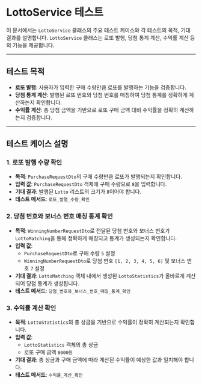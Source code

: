 # LottoService 테스트

이 문서에서는 `LottoService` 클래스의 주요 테스트 케이스와 각 테스트의 목적, 기대 결과를 설명합니다. `LottoService` 클래스는 로또 발행, 당첨 통계 계산, 수익률 계산 등의 기능을 제공합니다.

---

## 테스트 목적

- **로또 발행**: 사용자가 입력한 구매 수량만큼 로또를 발행하는 기능을 검증합니다.
- **당첨 통계 계산**: 발행된 로또 번호와 당첨 번호를 매칭하여 당첨 통계를 정확하게 계산하는지 확인합니다.
- **수익률 계산**: 총 당첨 금액을 기반으로 로또 구매 금액 대비 수익률을 정확히 계산하는지 검증합니다.

---

## 테스트 케이스 설명

### 1. 로또 발행 수량 확인

- **목적**: `PurchaseRequestDto`의 구매 수량만큼 로또가 발행되는지 확인합니다.
- **입력 값**: `PurchaseRequestDto` 객체에 구매 수량으로 `8`을 입력합니다.
- **기대 결과**: 발행된 `Lotto` 리스트의 크기가 `8`이어야 합니다.
- **테스트 메서드**: `로또_발행_수량_확인`

### 2. 당첨 번호와 보너스 번호 매칭 통계 확인

- **목적**: `WinningNumberRequestDto`로 전달된 당첨 번호와 보너스 번호가 `LottoMatching`을 통해 정확하게 매칭되고 통계가 생성되는지 확인합니다.
- **입력 값**:
  - `PurchaseRequestDto`로 구매 수량 `5` 설정
  - `WinningNumberRequestDto`로 당첨 번호 `[1, 2, 3, 4, 5, 6]` 및 보너스 번호 `7` 설정
- **기대 결과**: `LottoMatching` 객체 내에서 생성된 `LottoStatistics`가 올바르게 계산되어 당첨 통계가 생성됩니다.
- **테스트 메서드**: `당첨_번호와_보너스_번호_매칭_통계_확인`

### 3. 수익률 계산 확인

- **목적**: `LottoStatistics`의 총 상금을 기반으로 수익률이 정확히 계산되는지 확인합니다.
- **입력 값**:
  - `LottoStatistics` 객체의 총 상금
  - 로또 구매 금액 `8000원`
- **기대 결과**: 총 상금과 구매 금액에 따라 계산된 수익률이 예상한 값과 일치해야 합니다.
- **테스트 메서드**: `수익률_계산_확인`